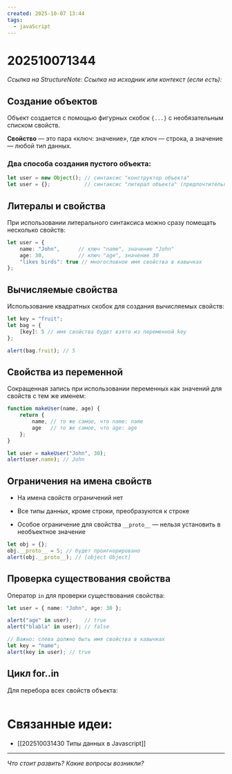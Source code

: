 ```yaml
---
created: 2025-10-07 13:44
tags:
  - javaScript
---
```

# 202510071344
*Ссылка на StructureNote:*
*Ссылка на исходник или контекст (если есть):* 

## Создание объектов

Объект создается с помощью фигурных скобок `{...}` с необязательным списком свойств.

**Свойство** — это пара «ключ: значение», где ключ — строка, а значение — любой тип данных.
### Два способа создания пустого объекта:
```ts
let user = new Object(); // синтаксис "конструктор объекта"
let user = {};           // синтаксис "литерал объекта" (предпочтительный)
```
## Литералы и свойства

При использовании литерального синтаксиса можно сразу помещать несколько свойств:
```ts
let user = {
    name: "John",      // ключ "name", значение "John"
    age: 30,           // ключ "age", значение 30
    "likes birds": true // многословное имя свойства в кавычках
};
```
## Вычисляемые свойства

Использование квадратных скобок для создания вычисляемых свойств:
```ts
let key = "fruit";
let bag = {
    [key]: 5 // имя свойства будет взято из переменной key
};

alert(bag.fruit); // 5
```

## Свойства из переменной

Сокращенная запись при использовании переменных как значений для свойств с тем же именем:
```ts
function makeUser(name, age) {
    return {
        name, // то же самое, что name: name
        age   // то же самое, что age: age
    };
}

let user = makeUser("John", 30);
alert(user.name); // John
```
## Ограничения на имена свойств

- На имена свойств ограничений нет
    
- Все типы данных, кроме строки, преобразуются к строке
    
- Особое ограничение для свойства `__proto__` — нельзя установить в необъектное значение
```ts
let obj = {};
obj.__proto__ = 5; // будет проигнорировано
alert(obj.__proto__); // [object Object]
```
## Проверка существования свойства

Оператор `in` для проверки существования свойства:
```ts
let user = { name: "John", age: 30 };

alert("age" in user);    // true
alert("blabla" in user); // false

// Важно: слева должно быть имя свойства в кавычках
let key = "name";
alert(key in user); // true
```
## Цикл for..in

Для перебора всех свойств объекта:
```
```
# Связанные идеи:
* [[202510031430 Типы данных в Javascript]]
---

*Что стоит развить? Какие вопросы возникли?*